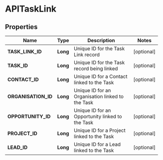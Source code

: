 
# APITaskLink

## Properties
Name | Type | Description | Notes
------------ | ------------- | ------------- | -------------
**TASK_LINK_ID** | **Long** | Unique ID for the Task Link record |  [optional]
**TASK_ID** | **Long** | Unique ID for the Task record being linked |  [optional]
**CONTACT_ID** | **Long** | Unique ID for a Contact linked to the Task |  [optional]
**ORGANISATION_ID** | **Long** | Unique ID for an Organisation linked to the Task |  [optional]
**OPPORTUNITY_ID** | **Long** | Unique ID for an Opportunity linked to the Task |  [optional]
**PROJECT_ID** | **Long** | Unique ID for a Project linked to the Task |  [optional]
**LEAD_ID** | **Long** | Unique ID for a Lead linked to the Task |  [optional]



